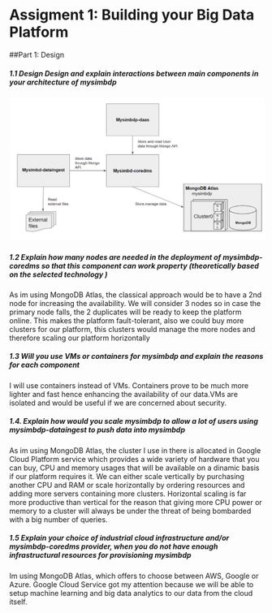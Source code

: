 # Assigment 1: Building your Big Data Platform
##Part 1: Design
##### 1.1 Design Design and explain interactions between main components in your architecture of mysimbdp

![BigDataScheme](BigDataSchema.PNG)

##### 1.2 Explain how many nodes are needed in the deployment of mysimbdp-coredms so that this component can work property (theoretically based on the selected technology )
As im using MongoDB Atlas, the classical approach would be to have a 2nd node for increasing the availability. We will consider 3 nodes so in case the primary node falls, the 2 duplicates will be ready to keep the platform online. This makes the platform fault-tolerant, also we could buy more clusters for our platform, this clusters would manage the more nodes and therefore scaling our platform horizontally


##### 1.3 Will you use VMs or containers for mysimbdp and explain the reasons for each component

I will use containers instead of VMs. Containers prove to be much more lighter and fast hence enhancing the availability of our data.VMs are isolated and would be useful if we are concerned about security.

##### 1.4. Explain how would you scale mysimbdp to allow a lot of users using mysimbdp-dataingest to push data into mysimbdp

As im using MongoDB Atlas, the cluster I use in there is allocated in Google Cloud Platform service which provides a wide variety of hardware that you can buy, CPU and memory usages that will be available on a dinamic basis if our platform requires it. We can either scale vertically by purchasing another CPU and RAM or scale horizontally by ordering resources and adding more servers containing more clusters. Horizontal scaling is far more productive than vertical for the reason that giving more CPU power or memory to a cluster will always be under the threat of being bombarded with a big number of queries.

##### 1.5 Explain your choice of industrial cloud infrastructure and/or mysimbdp-coredms provider, when you do not have enough infrastructural resources for provisioning mysimbdp

Im using MongoDB Atlas, which offers to choose between AWS, Google or Azure. Google Cloud Service got my attention because we will be able to setup machine learning and big data analytics to our data from the cloud itself.


